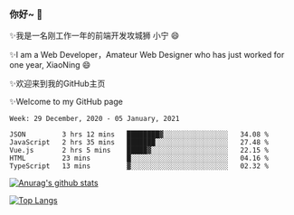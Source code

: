### 你好~  👋

✨我是一名刚工作一年的前端开发攻城狮 小宁 😄

✨I am a Web Developer，Amateur Web Designer who has just worked for one year, XiaoNing 😄

✨欢迎来到我的GitHub主页

✨Welcome to my GitHub page
<!--
**7148505/7148505** is a ✨ _special_ ✨ repository because its `README.md` (this file) appears on your GitHub profile.

Here are some ideas to get you started:

- 🔭 I’m currently working on ...
- 🌱 I’m currently learning ...
- 👯 I’m looking to collaborate on ...
- 🤔 I’m looking for help with ...
- 💬 Ask me about ...
- 📫 How to reach me: ...
- 😄 Pronouns: ...
- ⚡ Fun fact: ...
-->

<!--START_SECTION:waka-->
```text
Week: 29 December, 2020 - 05 January, 2021

JSON         3 hrs 12 mins   ████████▓░░░░░░░░░░░░░░░░   34.08 % 
JavaScript   2 hrs 35 mins   ███████░░░░░░░░░░░░░░░░░░   27.48 % 
Vue.js       2 hrs 5 mins    █████▓░░░░░░░░░░░░░░░░░░░   22.15 % 
HTML         23 mins         █░░░░░░░░░░░░░░░░░░░░░░░░   04.16 % 
TypeScript   13 mins         ▓░░░░░░░░░░░░░░░░░░░░░░░░   02.32 % 
```
<!--END_SECTION:waka-->

[![Anurag's github stats](https://github-readme-stats.vercel.app/api?username=littleCareless)](https://github.com/anuraghazra/github-readme-stats)

[![Top Langs](https://github-readme-stats.vercel.app/api/top-langs/?username=littleCareless&layout=compact)](https://github.com/anuraghazra/github-readme-stats)

